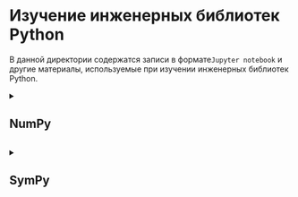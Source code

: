 # Изучение инженерных библиотек Python

В данной директории содержатся записи в формате`Jupyter notebook` 
и другие материалы, используемые при изучении инженерных библиотек Python.

<details>

<summary><h2>NumPy<h2></summary>

Примеры использования библиотеки `numpy` изложены в
[numpy.ipynb][numpy_notebook]

</details>

<details>

<summary><h2>SymPy<h2></summary>

Примеры использования библиотеки `sympy` изложены в
[sympy.ipynb][sympy_notebook]

</details>

<!-- Ссылки -->


<!-- Для numpy -->

[numpy_notebook]: numpy.ipynb "Примеры использования библиотеки `numpy`"

<!-- Для sympy -->

[sympy_notebook]: sympy.ipynb "Примеры использования библиотеки `sympy`"
